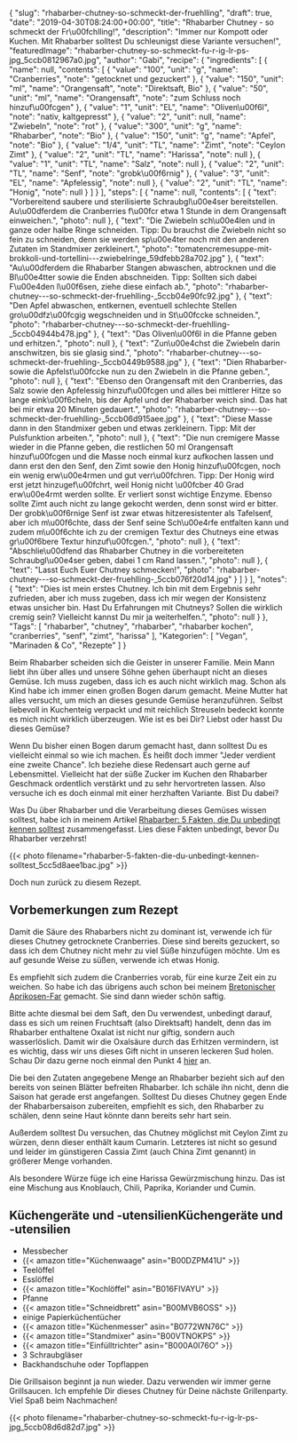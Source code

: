 {
    "slug": "rhabarber-chutney-so-schmeckt-der-fruehlling",
    "draft": true,
    "date": "2019-04-30T08:24:00+00:00",
    "title": "Rhabarber Chutney  - so schmeckt der Fr\u00fchlling!",
    "description": "Immer nur Kompott oder Kuchen. Mit Rhabarber solltest Du schleunigst diese Variante versuchen!",
    "featuredImage": "rhabarber-chutney-so-schmeckt-fu-r-ig-lr-ps-jpg_5ccb0812967a0.jpg",
    "author": "Gabi",
    "recipe": {
        "ingredients": [
            {
                "name": null,
                "contents": [
                    {
                        "value": "100",
                        "unit": "g",
                        "name": "Cranberries",
                        "note": "getocknet und gezuckert"
                    },
                    {
                        "value": "150",
                        "unit": "ml",
                        "name": "Orangensaft",
                        "note": "Direktsaft, Bio"
                    },
                    {
                        "value": "50",
                        "unit": "ml",
                        "name": "Orangensaft",
                        "note": "zum Schluss noch hinzuf\u00fcgen"
                    },
                    {
                        "value": "1",
                        "unit": "EL",
                        "name": "Oliven\u00f6l",
                        "note": "nativ, kaltgepresst"
                    },
                    {
                        "value": "2",
                        "unit": null,
                        "name": "Zwiebeln",
                        "note": "rot"
                    },
                    {
                        "value": "300",
                        "unit": "g",
                        "name": "Rhabarber",
                        "note": "Bio"
                    },
                    {
                        "value": "150",
                        "unit": "g",
                        "name": "Apfel",
                        "note": "Bio"
                    },
                    {
                        "value": "1\/4",
                        "unit": "TL",
                        "name": "Zimt",
                        "note": "Ceylon Zimt"
                    },
                    {
                        "value": "2",
                        "unit": "TL",
                        "name": "Harissa",
                        "note": null
                    },
                    {
                        "value": "1",
                        "unit": "TL",
                        "name": "Salz",
                        "note": null
                    },
                    {
                        "value": "2",
                        "unit": "TL",
                        "name": "Senf",
                        "note": "grobk\u00f6rnig"
                    },
                    {
                        "value": "3",
                        "unit": "EL",
                        "name": "Apfelessig",
                        "note": null
                    },
                    {
                        "value": "2",
                        "unit": "TL",
                        "name": "Honig",
                        "note": null
                    }
                ]
            }
        ],
        "steps": [
            {
                "name": null,
                "contents": [
                    {
                        "text": "Vorbereitend saubere und sterilisierte Schraubgl\u00e4ser bereitstellen. Au\u00dferdem die Cranberries f\u00fcr etwa 1 Stunde in dem Orangensaft einweichen.",
                        "photo": null
                    },
                    {
                        "text": "Die Zwiebeln sch\u00e4len und in ganze oder halbe Ringe schneiden. Tipp: Du brauchst die Zwiebeln nicht so fein zu schneiden, denn sie werden sp\u00e4ter noch mit den anderen Zutaten im Standmixer zerkleinert.",
                        "photo": "tomatencremesuppe-mit-brokkoli-und-tortellini---zwiebelringe_59dfebb28a702.jpg"
                    },
                    {
                        "text": "Au\u00dferdem die  Rhabarber Stangen abwaschen, abtrocknen und die Bl\u00e4tter sowie die Enden abschneiden. Tipp: Sollten sich dabei F\u00e4den l\u00f6sen, ziehe diese einfach ab.",
                        "photo": "rhabarber-chutney---so-schmeckt-der-fruehlling-_5ccb04e90fc92.jpg"
                    },
                    {
                        "text": "Den Apfel abwaschen, entkernen, eventuell schlechte Stellen gro\u00dfz\u00fcgig wegschneiden und in St\u00fccke schneiden.",
                        "photo": "rhabarber-chutney---so-schmeckt-der-fruehlling-_5ccb04944b478.jpg"
                    },
                    {
                        "text": "Das Oliven\u00f6l in die Pfanne geben und erhitzen.",
                        "photo": null
                    },
                    {
                        "text": "Zun\u00e4chst die Zwiebeln darin anschwitzen, bis sie glasig sind.",
                        "photo": "rhabarber-chutney---so-schmeckt-der-fruehling-_5ccb0449b9588.jpg"
                    },
                    {
                        "text": "Dien Rhabarber- sowie die Apfelst\u00fccke nun zu den Zwiebeln in die Pfanne geben.",
                        "photo": null
                    },
                    {
                        "text": "Ebenso den Orangensaft mit den Cranberries, das Salz sowie den Apfelessig hinzuf\u00fcgen und alles bei mittlerer Hitze so lange eink\u00f6cheln, bis der Apfel und der Rhabarber weich sind. Das hat bei mir etwa 20 Minuten gedauert.",
                        "photo": "rhabarber-chutney---so-schmeckt-der-fruehlling-_5ccb06d915aee.jpg"
                    },
                    {
                        "text": "Diese Masse dann in den Standmixer geben und etwas zerkleinern. Tipp: Mit der Pulsfunktion arbeiten.",
                        "photo": null
                    },
                    {
                        "text": "Die nun cremigere Masse wieder in die Pfanne geben, die restlichen 50 ml Orangensaft hinzuf\u00fcgen und die Masse noch einmal kurz aufkochen lassen und dann erst den den Senf, den Zimt sowie den Honig hinzuf\u00fcgen, noch ein wenig erw\u00e4rmen und gut verr\u00fchren. Tipp: Der Honig wird erst jetzt hinzugef\u00fchrt, weil Honig nicht \u00fcber 40 Grad erw\u00e4rmt werden sollte. Er verliert sonst wichtige Enzyme. Ebenso sollte Zimt auch nicht zu lange gekocht werden, denn sonst wird er bitter. Der grobk\u00f6rnige Senf ist zwar etwas hitzeresistenter als Tafelsenf, aber ich m\u00f6chte, dass der Senf seine Sch\u00e4rfe entfalten kann und zudem m\u00f6chte ich zu der cremigen Textur des Chutneys eine etwas gr\u00f6bere Textur hinzuf\u00fcgen.",
                        "photo": null
                    },
                    {
                        "text": "Abschlie\u00dfend das Rhabarber Chutney in die vorbereiteten Schraubgl\u00e4ser geben, dabei 1 cm Rand lassen.",
                        "photo": null
                    },
                    {
                        "text": "Lasst Euch Euer Chutney schmecken!",
                        "photo": "rhabarber-chutney---so-schmeckt-der-fruehlling-_5ccb076f20d14.jpg"
                    }
                ]
            }
        ],
        "notes": {
            "text": "Dies ist mein erstes Chutney. Ich bin mit dem Ergebnis sehr zufrieden, aber ich muss zugeben, dass ich mir wegen der Konsistenz etwas unsicher bin. Hast Du Erfahrungen mit Chutneys? Sollen die wirklich cremig sein? Vielleicht kannst Du mir ja weiterhelfen.",
            "photo": null
        }
    },
    "Tags": [
        "rhabarber",
        "chutney",
        "rhabarber",
        "rhabarber kochen",
        "cranberries",
        "senf",
        "zimt",
        "harissa"
    ],
    "Kategorien": [
        "Vegan",
        "Marinaden & Co",
        "Rezepte"
    ]
}

Beim Rhabarber scheiden sich die Geister in unserer Familie. Mein Mann liebt ihn über alles und unsere Söhne gehen überhaupt nicht an dieses Gemüse. Ich muss zugeben, dass ich es auch nicht wirklich mag. Schon als Kind habe ich immer einen großen Bogen darum gemacht. Meine Mutter hat alles versucht, um mich an dieses gesunde Gemüse heranzuführen. Selbst liebevoll in Kuchenteig verpackt und mit reichlich Streuseln bedeckt konnte es mich nicht wirklich überzeugen. Wie ist es bei Dir? Liebst oder hasst Du dieses Gemüse?

Wenn Du bisher einen Bogen darum gemacht hast, dann solltest Du es vielleicht einmal so wie ich machen. Es heißt doch immer "Jeder verdient eine zweite Chance". Ich beziehe diese Redensart auch gerne auf Lebensmittel. Vielleicht hat der süße Zucker im Kuchen den Rhabarber Geschmack ordentlich verstärkt und zu sehr hervortreten lassen. Also versuche ich es doch einmal mit einer herzhaften Variante. Bist Du dabei?

Was Du über Rhabarber und die Verarbeitung dieses Gemüses wissen solltest, habe ich in meinem Artikel [Rhabarber: 5 Fakten, die Du unbedingt kennen solltest](https://kochfokus.de/artikel/rhabarber-5-fakten-die-du-unbedingt-kennen-solltest/ "Rhabarber: 5 Fakten, die Du unbedingt kennen solltest") zusammengefasst. Lies diese Fakten unbedingt, bevor Du Rhabarber verzehrst!

{{< photo filename="rhabarber-5-fakten-die-du-unbedingt-kennen-solltest_5cc5d8aee1bac.jpg" >}}

Doch nun zurück zu diesem Rezept.

## Vorbemerkungen zum Rezept

Damit die Säure des Rhabarbers nicht zu dominant ist, verwende ich für dieses Chutney getrocknete Cranberries. Diese sind bereits gezuckert, so dass ich dem Chutney nicht mehr zu viel Süße hinzufügen möchte. Um es auf gesunde Weise zu süßen, verwende ich etwas Honig.

Es empfiehlt sich zudem die Cranberries vorab, für eine kurze Zeit ein zu weichen. So habe ich das übrigens auch schon bei meinem [Bretonischer Aprikosen-Far](https://kochfokus.de/artikel/bretonischer-aprikosen-far/ "Bretonischer Aprikosen-Far") gemacht. Sie sind dann wieder schön saftig.

Bitte achte diesmal bei dem Saft, den Du verwendest, unbedingt darauf, dass es sich um reinen Fruchtsaft (also Direktsaft) handelt, denn das im Rhabarber enthaltene Oxalat ist nicht nur giftig, sondern auch wasserlöslich. Damit wir die Oxalsäure durch das Erhitzen vermindern, ist es wichtig, dass wir uns dieses Gift nicht in unseren leckeren Sud holen. Schau Dir dazu gerne noch einmal den Punkt 4 [hier](https://kochfokus.de/artikel/rhabarber-5-fakten-die-du-unbedingt-kennen-solltest/ "hier") an.

Die bei den Zutaten angegebene Menge an Rhabarber bezieht sich auf den bereits von seinen Blätter befreiten Rhabarber. Ich schäle ihn nicht, denn die Saison hat gerade erst angefangen. Solltest Du dieses Chutney gegen Ende der Rhabarbersaison zubereiten, empfiehlt es sich, den Rhabarber zu schälen, denn seine Haut könnte dann bereits sehr hart sein.

Außerdem solltest Du versuchen, das Chutney möglichst mit Ceylon Zimt zu würzen, denn dieser enthält kaum Cumarin. Letzteres ist nicht so gesund und leider im günstigeren Cassia Zimt (auch China Zimt genannt) in größerer Menge vorhanden.

Als besondere Würze füge ich eine Harissa Gewürzmischung hinzu. Das ist eine Mischung aus Knoblauch, Chili, Paprika, Koriander und Cumin.

## Küchengeräte und -utensilienKüchengeräte und -utensilien

- Messbecher
- {{< amazon title="Küchenwaage" asin="B00DZPM41U" >}}
- Teelöffel
- Esslöffel
- {{< amazon title="Kochlöffel" asin="B016FIVAYU" >}}
- Pfanne
- {{< amazon title="Schneidbrett" asin="B00MVB6OSS" >}}
- einige Papierküchentücher
- {{< amazon title="Küchenmesser" asin="B0772WN76C" >}}
- {{< amazon title="Standmixer" asin="B00VTNOKPS" >}}
- {{< amazon title="Einfülltrichter" asin="B000A0I76O" >}}
- 3 Schraubgläser
- Backhandschuhe oder Topflappen

Die Grillsaison beginnt ja nun wieder. Dazu verwenden wir immer gerne Grillsaucen. Ich empfehle Dir dieses Chutney für Deine  nächste Grillenparty.
Viel Spaß beim Nachmachen!

{{< photo filename="rhabarber-chutney-so-schmeckt-fu-r-ig-lr-ps-jpg_5ccb08d6d82d7.jpg" >}}